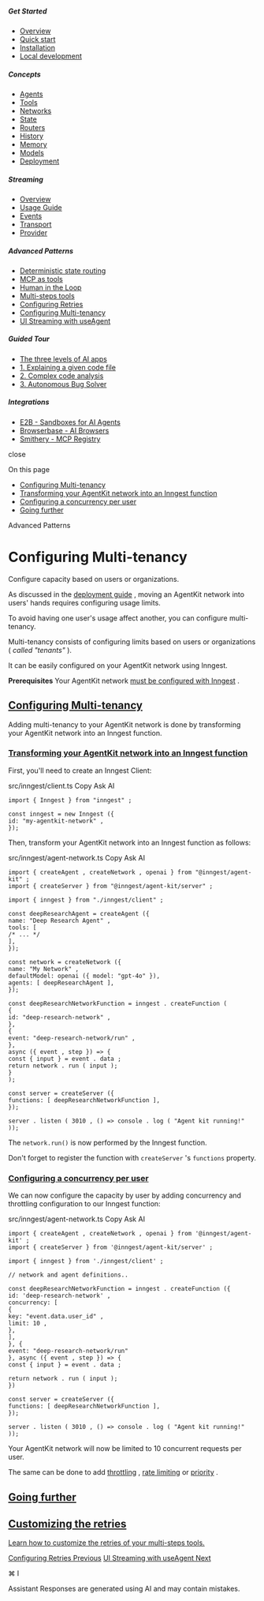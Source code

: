 ##### Get Started

- [Overview](\overview)
- [Quick start](\getting-started\quick-start)
- [Installation](\getting-started\installation)
- [Local development](\getting-started\local-development)

##### Concepts

- [Agents](\concepts\agents)
- [Tools](\concepts\tools)
- [Networks](\concepts\networks)
- [State](\concepts\state)
- [Routers](\concepts\routers)
- [History](\concepts\history)
- [Memory](\concepts\memory)
- [Models](\concepts\models)
- [Deployment](\concepts\deployment)

##### Streaming

- [Overview](\streaming\overview)
- [Usage Guide](\streaming\usage-guide)
- [Events](\streaming\events)
- [Transport](\streaming\transport)
- [Provider](\streaming\provider)

##### Advanced Patterns

- [Deterministic state routing](\advanced-patterns\routing)
- [MCP as tools](\advanced-patterns\mcp)
- [Human in the Loop](\advanced-patterns\human-in-the-loop)
- [Multi-steps tools](\advanced-patterns\multi-steps-tools)
- [Configuring Retries](\advanced-patterns\retries)
- [Configuring Multi-tenancy](\advanced-patterns\multitenancy)
- [UI Streaming with useAgent](\advanced-patterns\legacy-ui-streaming)

##### Guided Tour

- [The three levels of AI apps](\guided-tour\overview)
- [1. Explaining a given code file](\guided-tour\ai-workflows)
- [2. Complex code analysis](\guided-tour\agentic-workflows)
- [3. Autonomous Bug Solver](\guided-tour\ai-agents)

##### Integrations

- [E2B - Sandboxes for AI Agents](\integrations\e2b)
- [Browserbase - AI Browsers](\integrations\browserbase)
- [Smithery - MCP Registry](\integrations\smithery)

close

On this page

- [Configuring Multi-tenancy](#configuring-multi-tenancy)
- [Transforming your AgentKit network into an Inngest function](#transforming-your-agentkit-network-into-an-inngest-function)
- [Configuring a concurrency per user](#configuring-a-concurrency-per-user)
- [Going further](#going-further)

Advanced Patterns

# Configuring Multi-tenancy

Configure capacity based on users or organizations.

As discussed in the [deployment guide](\concepts\deployment) , moving an AgentKit network into users' hands requires configuring usage limits.

To avoid having one user's usage affect another, you can configure multi-tenancy.

Multi-tenancy consists of configuring limits based on users or organizations ( *called "tenants"* ).

It can be easily configured on your AgentKit network using Inngest.

**Prerequisites** Your AgentKit network [must be configured with Inngest](\getting-started\local-development#1-install-the-inngest-package) .

## [ Configuring Multi-tenancy](#configuring-multi-tenancy)

Adding multi-tenancy to your AgentKit network is done by transforming your AgentKit network into an Inngest function.

### [ Transforming your AgentKit network into an Inngest function](#transforming-your-agentkit-network-into-an-inngest-function)

First, you'll need to create an Inngest Client:

src/inngest/client.ts Copy Ask AI

```
import { Inngest } from "inngest" ;

const inngest = new Inngest ({
id: "my-agentkit-network" ,
});
```

Then, transform your AgentKit network into an Inngest function as follows:

src/inngest/agent-network.ts Copy Ask AI

```
import { createAgent , createNetwork , openai } from "@inngest/agent-kit" ;
import { createServer } from "@inngest/agent-kit/server" ;

import { inngest } from "./inngest/client" ;

const deepResearchAgent = createAgent ({
name: "Deep Research Agent" ,
tools: [
/* ... */
],
});

const network = createNetwork ({
name: "My Network" ,
defaultModel: openai ({ model: "gpt-4o" }),
agents: [ deepResearchAgent ],
});

const deepResearchNetworkFunction = inngest . createFunction (
{
id: "deep-research-network" ,
},
{
event: "deep-research-network/run" ,
},
async ({ event , step }) => {
const { input } = event . data ;
return network . run ( input );
}
);

const server = createServer ({
functions: [ deepResearchNetworkFunction ],
});

server . listen ( 3010 , () => console . log ( "Agent kit running!" ));
```

The `network.run()` is now performed by the Inngest function.

Don't forget to register the function with `createServer` 's `functions` property.

### [ Configuring a concurrency per user](#configuring-a-concurrency-per-user)

We can now configure the capacity by user by adding concurrency and throttling configuration to our Inngest function:

src/inngest/agent-network.ts Copy Ask AI

```
import { createAgent , createNetwork , openai } from '@inngest/agent-kit' ;
import { createServer } from '@inngest/agent-kit/server' ;

import { inngest } from './inngest/client' ;

// network and agent definitions..

const deepResearchNetworkFunction = inngest . createFunction ({
id: 'deep-research-network' ,
concurrency: [
{
key: "event.data.user_id" ,
limit: 10 ,
},
],
}, {
event: "deep-research-network/run"
}, async ({ event , step }) => {
const { input } = event . data ;

return network . run ( input );
})

const server = createServer ({
functions: [ deepResearchNetworkFunction ],
});

server . listen ( 3010 , () => console . log ( "Agent kit running!" ));
```

Your AgentKit network will now be limited to 10 concurrent requests per user.

The same can be done to add [throttling](https://www.inngest.com/docs/guides/throttling?ref=agentkit-docs-multitenancy) , [rate limiting](https://www.inngest.com/docs/guides/rate-limiting?ref=agentkit-docs-multitenancy) or [priority](https://www.inngest.com/docs/guides/priority?ref=agentkit-docs-multitenancy) .

## [ Going further](#going-further)

## [Customizing the retries](\advanced-patterns\retries)

[Learn how to customize the retries of your multi-steps tools.](\advanced-patterns\retries)

[Configuring Retries Previous](\advanced-patterns\retries) [UI Streaming with useAgent Next](\advanced-patterns\legacy-ui-streaming)

⌘ I

Assistant Responses are generated using AI and may contain mistakes.